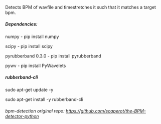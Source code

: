 Detects BPM of wavfile and timestretches it such that it matches a target bpm.

##### Dependencies:

numpy - pip install numpy

scipy - pip install scipy

pyrubberband 0.3.0 - pip install pyrubberband

pywv - pip install PyWavelets

##### rubberband-cli
sudo apt-get update -y

sudo apt-get install -y rubberband-cli

###### bpm-detection original repo: https://github.com/scaperot/the-BPM-detector-python
